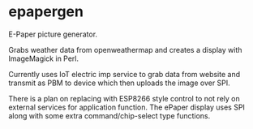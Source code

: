# epapergen
E-Paper picture generator. 

Grabs weather data from openweathermap and creates a display with ImageMagick in Perl.

Currently uses IoT electric imp service to grab data from website and transmit as PBM to device which then uploads the image over SPI.

There is a plan on replacing with ESP8266 style control to not rely on external services for application function.
The ePaper display uses SPI along with some extra command/chip-select type functions.
